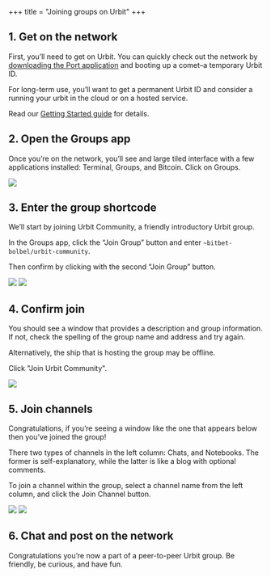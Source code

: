 +++
title = "Joining groups on Urbit"
+++

## 1. Get on the network

First, you’ll need to get on Urbit. You can quickly check out the network by [downloading the Port application](https://github.com/urbit/port) and booting up a comet–a temporary Urbit ID.

For long-term use, you’ll want to get a permanent Urbit ID and consider a running your urbit in the cloud or on a hosted service.

Read our [Getting Started guide](https://urbit.org/install) for details.

## 2. Open the Groups app

Once you’re on the network, you’ll see and large tiled interface with a few applications installed: Terminal, Groups, and Bitcoin. Click on Groups.

![](https://media.urbit.org/site/group/groups-guide1.png)

## 3. Enter the group shortcode

We’ll start by joining Urbit Community, a friendly introductory Urbit group.

In the Groups app, click the “Join Group” button and enter `~bitbet-bolbel/urbit-community`.

Then confirm by clicking with the second “Join Group” button.

![](https://media.urbit.org/site/group/groups-guide2.png)
![](https://media.urbit.org/site/group/groups-guide3.png)

## 4. Confirm join

You should see a window that provides a description and group information. If not, check the spelling of the group name and address and try again.

Alternatively, the ship that is hosting the group may be offline.

Click "Join Urbit Community".

![](https://media.urbit.org/site/group/groups-guide4.png)

## 5. Join channels

Congratulations, if you’re seeing a window like the one that appears below then you’ve joined the group!

There two types of channels in the left column: Chats, and Notebooks. The former is self-explanatory, while the latter is like a blog with optional comments.

To join a channel within the group, select a channel name from the left column, and click the Join Channel button.

![](https://media.urbit.org/site/group/groups-guide5.png)
![](https://media.urbit.org/site/group/groups-guide6.png)

## 6. Chat and post on the network

Congratulations you’re now a part of a peer-to-peer Urbit group. Be friendly, be curious, and have fun.
